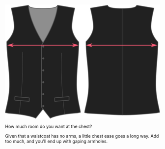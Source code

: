 ![Holgura de pecho](chestease.svg)

How much room do you want at the chest?

<Note>

Given that a waistcoat has no arms, a little chest ease goes a long way. Add too much, and you'll end up with gaping armholes.

</Note>
